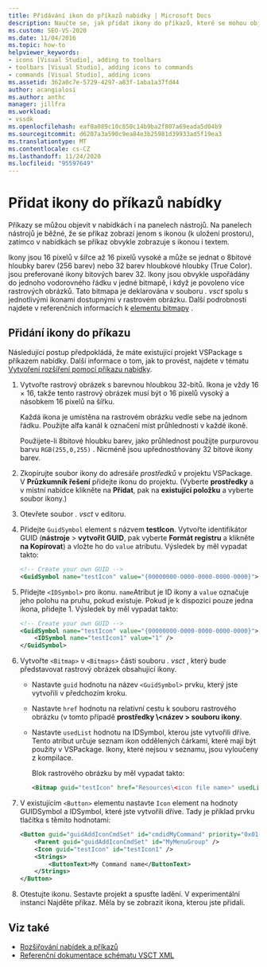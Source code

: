 ```yaml
---
title: Přidávání ikon do příkazů nabídky | Microsoft Docs
description: Naučte se, jak přidat ikony do příkazů, které se mohou objevit v nabídkách a panelech nástrojů v integrovaném vývojovém prostředí (IDE) sady Visual Studio.
ms.custom: SEO-VS-2020
ms.date: 11/04/2016
ms.topic: how-to
helpviewer_keywords:
- icons [Visual Studio], adding to toolbars
- toolbars [Visual Studio], adding icons to commands
- commands [Visual Studio], adding icons
ms.assetid: 362a0c7e-5729-4297-a83f-1aba1a37fd44
author: acangialosi
ms.author: anthc
manager: jillfra
ms.workload:
- vssdk
ms.openlocfilehash: eaf0a089c10c850c14b9ba2f807a69eada5d04b9
ms.sourcegitcommit: d6207a3a590c9ea84e3b25981d39933ad5f19ea3
ms.translationtype: MT
ms.contentlocale: cs-CZ
ms.lasthandoff: 11/24/2020
ms.locfileid: "95597649"
---
```

# <a name="add-icons-to-menu-commands"></a>Přidat ikony do příkazů nabídky
Příkazy se můžou objevit v nabídkách i na panelech nástrojů. Na panelech nástrojů je běžné, že se příkaz zobrazí jenom s ikonou (k uložení prostoru), zatímco v nabídkách se příkaz obvykle zobrazuje s ikonou i textem.

 Ikony jsou 16 pixelů v šířce až 16 pixelů vysoké a může se jednat o 8bitové hloubky barev (256 barev) nebo 32 barev hloubkové hloubky (True Color). jsou preferované ikony bitových barev 32. Ikony jsou obvykle uspořádány do jednoho vodorovného řádku v jedné bitmapě, i když je povoleno více rastrových obrázků. Tato bitmapa je deklarována v souboru *. vsct* spolu s jednotlivými ikonami dostupnými v rastrovém obrázku. Další podrobnosti najdete v referenčních informacích k [elementu bitmapy](../extensibility/bitmaps-element.md) .

## <a name="add-an-icon-to-a-command"></a>Přidání ikony do příkazu
 Následující postup předpokládá, že máte existující projekt VSPackage s příkazem nabídky. Další informace o tom, jak to provést, najdete v tématu [Vytvoření rozšíření pomocí příkazu nabídky](../extensibility/creating-an-extension-with-a-menu-command.md).

1. Vytvořte rastrový obrázek s barevnou hloubkou 32-bitů. Ikona je vždy 16 × 16, takže tento rastrový obrázek musí být o 16 pixelů vysoký a násobkem 16 pixelů na šířku.

     Každá ikona je umístěna na rastrovém obrázku vedle sebe na jednom řádku. Použijte alfa kanál k označení míst průhlednosti v každé ikoně.

     Použijete-li 8bitové hloubku barev, jako průhlednost použijte purpurovou barvu `RGB(255,0,255)` . Nicméně jsou upřednostňovány 32 bitové ikony barev.

2. Zkopírujte soubor ikony do adresáře *prostředků* v projektu VSPackage. V **Průzkumník řešení** přidejte ikonu do projektu. (Vyberte **prostředky** a v místní nabídce klikněte na **Přidat**, pak na **existující položku** a vyberte soubor ikony.)

3. Otevřete soubor *. vsct* v editoru.

4. Přidejte `GuidSymbol` element s názvem **testIcon**. Vytvořte identifikátor GUID (**nástroje**  >  **vytvořit GUID**, pak vyberte **Formát registru** a klikněte **na Kopírovat**) a vložte ho do `value` atributu. Výsledek by měl vypadat takto:

    ```xml
    <!-- Create your own GUID -->
    <GuidSymbol name="testIcon" value="{00000000-0000-0000-0000-0000}">
    ```

5. Přidejte `<IDSymbol>` pro ikonu. `name`Atribut je ID ikony a `value` označuje jeho polohu na pruhu, pokud existuje. Pokud je k dispozici pouze jedna ikona, přidejte 1. Výsledek by měl vypadat takto:

    ```xml
    <!-- Create your own GUID -->
    <GuidSymbol name="testIcon" value="{00000000-0000-0000-0000-0000}">
        <IDSymbol name="testIcon1" value="1" />
    </GuidSymbol>
    ```

6. Vytvořte `<Bitmap>` v `<Bitmaps>` části souboru *. vsct* , který bude představovat rastrový obrázek obsahující ikony.

    - Nastavte `guid` hodnotu na název `<GuidSymbol>` prvku, který jste vytvořili v předchozím kroku.

    - Nastavte `href` hodnotu na relativní cestu k souboru rastrového obrázku (v tomto případě **prostředky \\<název \> souboru ikony**.

    - Nastavte `usedList` hodnotu na IDSymbol, kterou jste vytvořili dříve. Tento atribut určuje seznam ikon oddělených čárkami, které mají být použity v VSPackage. Ikony, které nejsou v seznamu, jsou vyloučeny z kompilace.

         Blok rastrového obrázku by měl vypadat takto:

        ```xml
        <Bitmap guid="testIcon" href="Resources\<icon file name>" usedList="testIcon1"/>
        ```

7. V existujícím `<Button>` elementu nastavte `Icon` element na hodnoty GUIDSymbol a IDSymbol, které jste vytvořili dříve. Tady je příklad prvku tlačítka s těmito hodnotami:

    ```xml
    <Button guid="guidAddIconCmdSet" id="cmdidMyCommand" priority="0x0100" type="Button">
        <Parent guid="guidAddIconCmdSet" id="MyMenuGroup" />
        <Icon guid="testIcon" id="testIcon1" />
        <Strings>
            <ButtonText>My Command name</ButtonText>
        </Strings>
    </Button>
    ```

8. Otestujte ikonu. Sestavte projekt a spusťte ladění. V experimentální instanci Najděte příkaz. Měla by se zobrazit ikona, kterou jste přidali.

## <a name="see-also"></a>Viz také
- [Rozšiřování nabídek a příkazů](../extensibility/extending-menus-and-commands.md)
- [Referenční dokumentace schématu VSCT XML](../extensibility/vsct-xml-schema-reference.md)
